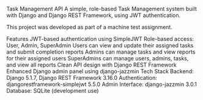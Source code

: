 Task Management API
A simple, role-based Task Management system built with Django and Django REST Framework, using JWT authentication.

This project was developed as part of a machine test assignment.

Features
JWT-based authentication using SimpleJWT
Role-based access: User, Admin, SuperAdmin
Users can view and update their assigned tasks and submit completion reports
Admins can manage tasks and view reports for their assigned users
SuperAdmins can manage users, admins, tasks, and view all reports
Clean API design with Django REST Framework
Enhanced Django admin panel using django-jazzmin
Tech Stack
Backend: Django 5.1.7, Django REST Framework 3.16.0
Authentication: djangorestframework-simplejwt 5.5.0
Admin Interface: django-jazzmin 3.0.1
Database: SQLite (development use)
